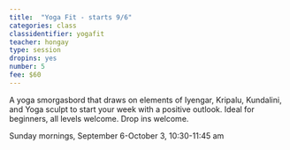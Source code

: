```yaml
---
title:  "Yoga Fit - starts 9/6"
categories: class
classidentifier: yogafit
teacher: hongay
type: session
dropins: yes
number: 5
fee: $60
---
```

A yoga smorgasbord that draws on elements of Iyengar, Kripalu, Kundalini, and Yoga sculpt to start your week with a positive outlook. Ideal for beginners, all levels welcome. Drop ins welcome.

Sunday mornings, September 6-October 3, 10:30-11:45 am
